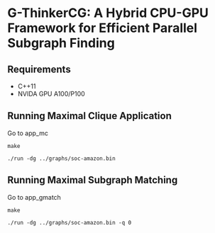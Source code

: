 # G-ThinkerCG: A Hybrid CPU-GPU Framework for Efficient Parallel Subgraph Finding

## Requirements

* C++11
* NVIDA GPU A100/P100

## Running Maximal Clique Application

Go to app_mc

`make`

`./run -dg ../graphs/soc-amazon.bin`


## Running Maximal Subgraph Matching

Go to app_gmatch

`make`

`./run -dg ../graphs/soc-amazon.bin -q 0`
